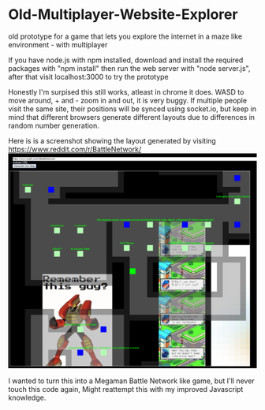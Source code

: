 # Old-Multiplayer-Website-Explorer
old prototype for a game that lets you explore the internet in a maze like environment - with multiplayer

If you have node.js with npm installed, download and install the required packages with "npm install"
then run the web server with "node server.js", after that visit localhost:3000 to try the prototype

Honestly I'm surpised this still works, atleast in chrome it does. WASD to move around, + and - zoom in and out, it is very buggy.
If multiple people visit the same site, their positions will be synced using socket.io, but keep in mind that different browsers generate different layouts due to differences in random number generation.

Here is is a screenshot showing the layout generated by visiting https://www.reddit.com/r/BattleNetwork/
![screenshot](reademe/Capture.PNG)

I wanted to turn this into a Megaman Battle Network like game, but I'll never touch this code again, Might reattempt this with my improved Javascript knowledge.
